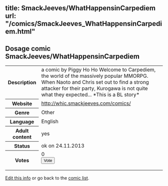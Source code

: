 title: SmackJeeves/WhatHappensinCarpediem
url: "/comics/SmackJeeves_WhatHappensinCarpediem.html"
---
Dosage comic SmackJeeves/WhatHappensinCarpediem
-----------------------------------------

<p id="msg"></p>
<script type="text/javascript">
if (window.location.search === '?edit_info_mail=sent_ok') {
  var elem = document.getElementById("msg");
  elem.innerHTML = 'Edited information sucessfully sent for review, which is usually done daily. Thanks!';
  elem.className = 'ok';
}
</script>
<table class="comicinfo">
<tr>
<th>Description</th><td>a comic by Piggy Ho Ho Welcome to Carpediem, the world of the massively popular MMORPG. When Naoto and Chris set out to find a strong attacker for their party, Kurogawa is not quite what they expected... *This is a BL story*</td>
</tr>
<tr>
<th>Website</th><td><a href="http://whic.smackjeeves.com/comics/">http://whic.smackjeeves.com/comics/</a></td>
</tr>
<tr>
<th>Genre</th><td>Other</td>
</tr>
<tr>
<th>Language</th><td>English</td>
</tr>
<tr>
<th>Adult content</th><td>yes</td>
</tr>
<tr>
<th>Status</th><td>ok on 24.11.2013</td>
</tr>
<tr>
<th>Votes</th><td>0
<form action="http://gaecounter.appspot.com/count/" method="POST">
<input name="name" type="hidden" value="SmackJeeves_WhatHappensinCarpediem"/>
<input name="uid" type="hidden" id="voteuid" value=""/>
<input type="submit" value="Vote"/>
</form>
</td>
</tr>
</table>
<script type="text/javascript">
var ua = navigator.userAgent;
document.getElementById("voteuid").value = ua.replace(/[^a-zA-Z0-9\._:]/g , "_");;
</script>

[Edit this info](SmackJeeves_WhatHappensinCarpediem_edit.html) or go back to the [comic list](../comic-index.html).
